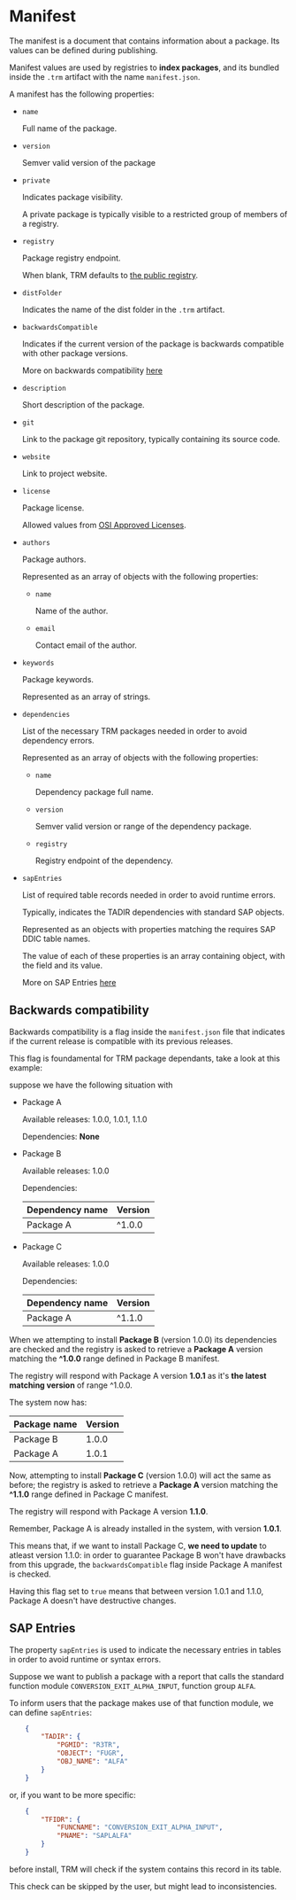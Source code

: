 # Manifest

The manifest is a document that contains information about a package. Its values can be defined during publishing.

Manifest values are used by registries to **index packages**, and its bundled inside the `.trm` artifact with the name `manifest.json`.

A manifest has the following properties:

- `name`

    Full name of the package.

- `version`

    Semver valid version of the package

- `private`

    Indicates package visibility.

    A private package is typically visible to a restricted group of members of a registry.

- `registry`

    Package registry endpoint.

    When blank, TRM defaults to [the public registry](https://trmregistry.com).

- `distFolder`

    Indicates the name of the dist folder in the `.trm` artifact.

- `backwardsCompatible`

    Indicates if the current version of the package is backwards compatible with other package versions.

    More on backwards compatibility [here](#backwards-compatibility)

- `description`

    Short description of the package.

- `git`

    Link to the package git repository, typically containing its source code.

- `website`

    Link to project website.

- `license`

    Package license.

    Allowed values from [OSI Approved Licenses](https://opensource.org/licenses/).

- `authors`

    Package authors.

    Represented as an array of objects with the following properties:
    -  `name`

        Name of the author.

    - `email`

        Contact email of the author.

- `keywords`

    Package keywords.

    Represented as an array of strings.

- `dependencies`

    List of the necessary TRM packages needed in order to avoid dependency errors.

    Represented as an array of objects with the following properties:
    - `name`

        Dependency package full name.
    
    - `version`

        Semver valid version or range of the dependency package.

    - `registry`

        Registry endpoint of the dependency.


- `sapEntries`

    List of required table records needed in order to avoid runtime errors.

    Typically, indicates the TADIR dependencies with standard SAP objects.

    Represented as an objects with properties matching the requires SAP DDIC table names.

    The value of each of these properties is an array containing object, with the field and its value.

    More on SAP Entries [here](#sap-entries)

## Backwards compatibility

Backwards compatibility is a flag inside the `manifest.json` file that indicates if the current release is compatible with its previous releases.

This flag is foundamental for TRM package dependants, take a look at this example:

suppose we have the following situation with

- Package A

    Available releases: 1.0.0, 1.0.1, 1.1.0

    Dependencies: **None**

- Package B

    Available releases: 1.0.0

    Dependencies:

    | Dependency name | Version |
    | --------------- | ------- |
    | Package A       | ^1.0.0  |

- Package C

    Available releases: 1.0.0

    Dependencies:

    | Dependency name | Version |
    | --------------- | ------- |
    | Package A       | ^1.1.0  |

When we attempting to install **Package B** (version 1.0.0) its dependencies are checked and the registry is asked to retrieve a **Package A** version matching the **^1.0.0** range defined in Package B manifest.

The registry will respond with Package A version **1.0.1** as it's **the latest matching version** of range ^1.0.0.

The system now has:

| Package name | Version |
| ------------ | ------- |
| Package B    | 1.0.0   |
| Package A    | 1.0.1   |

Now, attempting to install **Package C** (version 1.0.0) will act the same as before; the registry is asked to retrieve a **Package A** version matching the **^1.1.0** range defined in Package C manifest.

The registry will respond with Package A version **1.1.0**.

Remember, Package A is already installed in the system, with version **1.0.1**.

This means that, if we want to install Package C, **we need to update** to atleast version 1.1.0: in order to guarantee Package B won't have drawbacks from this upgrade, the `backwardsCompatible` flag inside Package A manifest is checked.

Having this flag set to `true` means that between version 1.0.1 and 1.1.0, Package A doesn't have destructive changes.

## SAP Entries

The property `sapEntries` is used to indicate the necessary entries in tables in order to avoid runtime or syntax errors.

Suppose we want to publish a package with a report that calls the standard function module `CONVERSION_EXIT_ALPHA_INPUT`, function group `ALFA`.

To inform users that the package makes use of that function module, we can define `sapEntries`:

```json
    {
        "TADIR": {
            "PGMID": "R3TR",
            "OBJECT": "FUGR",
            "OBJ_NAME": "ALFA"
        }
    }
```

or, if you want to be more specific:

```json
    {
        "TFIDR": {
            "FUNCNAME": "CONVERSION_EXIT_ALPHA_INPUT",
            "PNAME": "SAPLALFA"
        }
    }
```

before install, TRM will check if the system contains this record in its table.

This check can be skipped by the user, but might lead to inconsistencies.